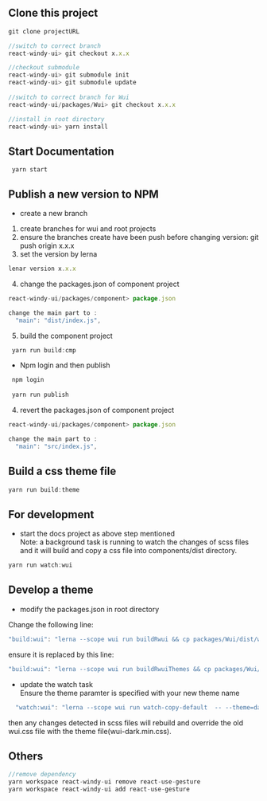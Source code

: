## Clone this project
```js
git clone projectURL

//switch to correct branch
react-windy-ui> git checkout x.x.x

//checkout submodule
react-windy-ui> git submodule init
react-windy-ui> git submodule update
  
//switch to correct branch for Wui 
react-windy-ui/packages/Wui> git checkout x.x.x

//install in root directory
react-windy-ui> yarn install

```


## Start Documentation
```
 yarn start
```

## Publish a new version to NPM

* create a new branch   

1. create branches for wui and root projects  
2. ensure the branches create have been push before changing version: git push origin x.x.x  
3. set the version by lerna
```javascript
lenar version x.x.x
```
4. change the packages.json of component project
```javascript
react-windy-ui/packages/component> package.json

change the main part to :
  "main": "dist/index.js",
```

5. build the component project  
```javascript
 yarn run build:cmp
```

* Npm login and then publish 
```javascript
 npm login
 
 yarn run publish
```
4. revert the packages.json of component project
```javascript
react-windy-ui/packages/component> package.json

change the main part to :
  "main": "src/index.js",
```

## Build a css theme file
```js
yarn run build:theme 

```

## For development
* start the docs project as above step mentioned   
Note: a background task is running to watch the changes of scss files and it will build and copy a css file into components/dist directory.
```js
yarn run watch:wui
```

## Develop a theme
* modify the packages.json in root directory  

Change the following line:
```javascript
"build:wui": "lerna --scope wui run buildRwui && cp packages/Wui/dist/wui-dark.min.css packages/components/wui.css",
```
ensure it is replaced by this line:
```javascript
"build:wui": "lerna --scope wui run buildRwuiThemes && cp packages/Wui/dist/wui-dark.min.css packages/components/wui.css",
```

* update the watch task  
Ensure the theme paramter is specified with your new theme name  
```javascript
  "watch:wui": "lerna --scope wui run watch-copy-default  -- --theme=dark --copyTo=/home/jujucom/Desktop/workspace/projects/react-windy-ui/packages/components/dist/",
```
then any changes detected in scss files will rebuild and override the old wui.css file with the theme file(wui-dark.min.css).



## Others
```js
//remove dependency
yarn workspace react-windy-ui remove react-use-gesture
yarn workspace react-windy-ui add react-use-gesture

```